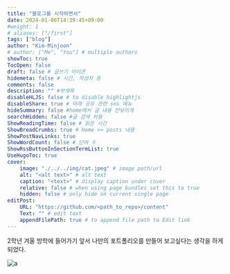 ```yaml
---
title: "블로그를 시작하면서"
date: 2024-01-06T14:39:45+09:00
#weight: 1
# aliases: ["/first"]
tags: ["blog"]
author: "Kim-Minjoon"
# author: ["Me", "You"] # multiple authors
showToc: true
TocOpen: false
draft: false # 글쓰기 아이콘
hidemeta: false # 시간, 작성자 등 
comments: false
description: "" #부재목
disableHLJS: false # to disable highlightjs
disableShare: true # 아래 공유 관련 sns 메뉴 
hideSummary: false #home에서 글 내용 안보이게
searchHidden: false #글 검색 허용
ShowReadingTime: false # 읽은 시간
ShowBreadCrumbs: true # Home >> posts 내용
ShowPostNavLinks: true
ShowWordCount: false # 단어 수
ShowRssButtonInSectionTermList: true
UseHugoToc: true
cover:
    image: "./../../img/cat.jpeg" # image path/url
    alt: "<alt text>" # alt text
    caption: "<text>" # display caption under cover
    relative: false # when using page bundles set this to true
    hidden: false # only hide on current single page
editPost: 
    URL: "https://github.com/<path_to_repo>/content"
    Text: "" # edit text
    appendFilePath: true # to append file path to Edit link
---
```


2학년 겨울 방학에 들어가기 앞서 나만의 포트폴리오를 만들어 보고싶다는 생각을 하게 되었다.

![a](/blog/img/cat.jpeg)